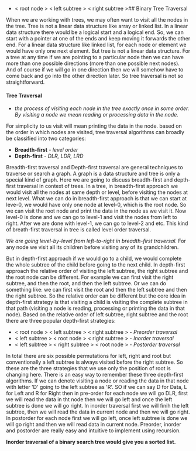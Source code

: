 - < root node > < left subtree > < right subtree >## Binary Tree Traversal

When we are working with trees, we may often want to visit all the nodes in the tree. Tree is not a linear data structure like array or linked list. In a linear data structure there would be a logical start and a logical end. So, we can start with a pointer at one of the ends and keep moving it forwards the other end. For a linear data structure like linked list, for each node or element we would have only one next element. But tree is not a linear data structure. For a tree at any time if we are pointing to a particular node then we can have more than one possible directions (more than one possible next nodes). And of course if we will go in one direction then we will somehow have to come back and go into the other direction later. So tree traversal is not so straightforward.

#### Tree Traversal 
- *the process of visiting each node in the tree exactly once in some order. By visiting a node we mean reading or processing data in the node.*

For simplicity to us visit will mean printing the data in the node. based on the order in which nodes are visited, tree traversal algorithms can broadly be classified into two categories:
- **Breadth-first** *- level order* 
- **Depth-first** *- DLR, LDR, LRD*

Breadth-first traversal and Depth-first traversal are general techniques to traverse or search a graph. A graph is a data structure and tree is only a special kind of graph. Here we are going to discuss breadth-first and depth-first traversal in context of trees. In a tree, in breadth-first approach we would visit all the nodes at same depth or level, before visiting the nodes at next level. What we can do in breadth-first approach is that we can start at leve-0, we would have only one node at level-0, which is the root node. So we can visit the root node and print the data in the node as we visit it. Now level-0 is done and we can go to level-1 and visit the nodes from left to right. After we are done with level-1, we can go to level-2 and etc. This kind of breath-first traversal in tree is called level order traversal. 

*We are going level-by-level from left-to-right in breadth-first traversal.* For any node we visit all its children before visiting any of its grandchildren.

But in depth-first approach if we would go to a child, we would complete the whole subtree of the child before going to the next child. In depth-first approach the relative order of visiting the left subtree, the right subtree and the root node can be different. For example we can first visit the right subtree, and then the root, and then the left subtree. Or we can do something like: we can first visit the root and then the left subtree and then the right subtree. So the relative order can be different but the core idea in depth-first strategy is that visiting a child is visiting the complete subtree in that path (visiting a node is reading, processing or printing the data in that node). Based on the relative order of left subtree, right subtree and the root there are three popular depth-first strategies:

- < root node > < left subtree > < right subtree > - *Preorder traversal*
- < left subtree > < root node > < right subtree > - *Inorder traversal*
- < left subtree > < right subtree > < root node > - *Postorder traversal*

In total there are six possible permutations for left, right and root but conventionally a left subtree is always visited before the right subtree. So these are the three strategies that we use only the position of root is changing here. There is an easy way to remember these three depth-first algorithms. If we can denote visiting a node or reading the data in that node with letter 'D' going to the left subtree as 'R'. SO if we can say D for Data, L for Left and R for Right then in pre-order for each node we will go DLR, first we will read the data in tht node then we will go left and once the left subtree is done we will go right. In inorder traversal first we will finih the left subtree, then we will read the data in current node and then we will go right. In postorder for each node first we will go left, once left subtree is done we will go right and then we will read data in current node. Preorder, inorder and postorder are really easy and intuitive to implement using recursion.

**Inorder traversal of a binary search tree would give you a sorted list.**
